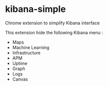# kibana-simple
Chrome extension to simplify Kibana interface

This extension hide the following Kibana menu :
- Maps
- Machine Learning
- Infrastructure
- APM
- Uptime
- Graph
- Logs
- Canvas
